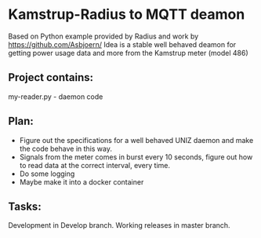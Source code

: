# Kamstrup-Radius to MQTT deamon
Based on Python example provided by Radius and work by https://github.com/Asbjoern/
Idea is a stable well behaved deamon for getting power usage data and more from the Kamstrup meter (model 486)

## Project contains:
my-reader.py - daemon code

## Plan: 
 - Figure out the specifications for a well behaved UNIZ daemon and make the code behave in this way.
 - Signals from the meter comes in burst every 10 seconds, figure out how to read data at the correct interval, every time.
 - Do some logging
 - Maybe make it into a docker container

## Tasks:


Development in Develop branch. Working releases in master branch.
